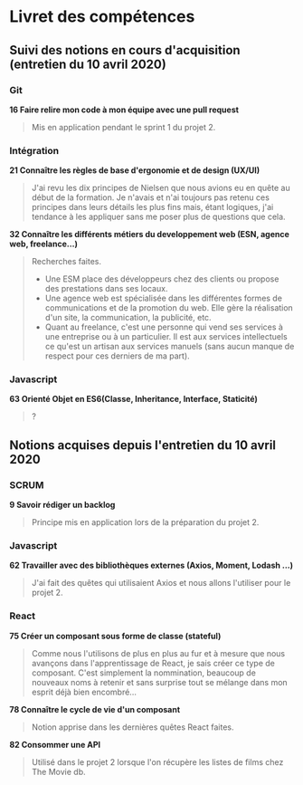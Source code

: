 # Livret des compétences

## Suivi des notions en cours d'acquisition (entretien du 10 avril 2020)

### Git

**16 Faire relire mon code à mon équipe avec une pull request**
>Mis en application pendant le sprint 1 du projet 2.


### Intégration

**21 Connaître les règles de base d'ergonomie et de design (UX/UI)**
>J'ai revu les dix principes de Nielsen que nous avions eu en quête au début de la formation.
Je n'avais et n'ai toujours pas retenu ces principes dans leurs détails les plus fins mais, étant logiques, j'ai tendance à les appliquer sans me poser plus de questions que cela.

**32 Connaître les différents métiers du developpement web (ESN, agence web, freelance...)**
>Recherches faites.
> - Une ESM place des développeurs chez des clients ou propose des prestations dans ses locaux.
> - Une agence web est spécialisée dans les différentes formes de communications et de la promotion du web. Elle gère la réalisation d'un site, la communication, la publicité, etc.
> - Quant au freelance, c'est une personne qui vend ses services à une entreprise ou à un particulier. Il est aux services intellectuels ce qu'est un artisan aux services manuels (sans aucun manque de respect pour ces derniers de ma part).


### Javascript

**63 Orienté Objet en ES6(Classe, Inheritance, Interface, Staticité)**
> ?

## Notions acquises depuis l'entretien du 10 avril 2020

### SCRUM

**9 Savoir rédiger un backlog**
>Principe mis en application lors de la préparation du projet 2.

### Javascript

**62 Travailler avec des bibliothèques externes (Axios, Moment, Lodash ...)**
>J'ai fait des quêtes qui utilisaient Axios et nous allons l'utiliser pour le projet 2.

### React

**75 Créer un composant sous forme de classe (stateful)**
>Comme nous l'utilisons de plus en plus au fur et à mesure que nous avançons dans l'apprentissage de React, je sais créer ce type de composant. C'est simplement la nommination, beaucoup de nouveaux noms à retenir et sans surprise tout se mélange dans mon esprit déjà bien encombré...


**78 Connaître le cycle de vie d'un composant**
>Notion apprise dans les dernières quêtes React faites.

**82 Consommer une API**
> Utilisé dans le projet 2 lorsque l'on récupère les listes de films chez The Movie db.



